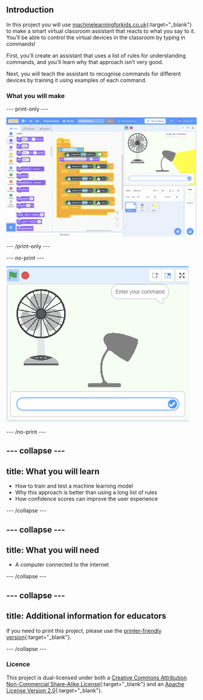 ## Introduction

In this project you will use [machinelearningforkids.co.uk](https://machinelearningforkids.co.uk){:target="_blank"} to make a smart virtual classroom assistant that reacts to what you say to it. You’ll be able to control the virtual devices in the classroom by typing in commands!

First, you’ll create an assistant that uses a list of rules for understanding commands, and you'll learn why that approach isn’t very good.

Next, you will teach the assistant to recognise commands for different devices by training it using examples of each command.

### What you will make

--- print-only ---

![Complete project](images/what-you-will-make.png)

--- /print-only ---

--- no-print ---

![Complete project GIF](images/smart-classroom.gif)

--- /no-print ---

--- collapse ---
---
title: What you will learn
---

+ How to train and test a machine learning model
+ Why this approach is better than using a long list of rules
+ How confidence scores can improve the user experience

--- /collapse ---

--- collapse ---
---
title: What you will need
---

+ A computer connected to the internet

--- /collapse ---

--- collapse ---
---
title: Additional information for educators
---

If you need to print this project, please use the [printer-friendly version](https://projects.raspberrypi.org/en/projects/smart-classroom/print){:target="_blank"}.

--- /collapse ---

### Licence

This project is dual-licensed under both a [Creative Commons Attribution Non-Commercial Share-Alike License](http://creativecommons.org/licenses/by-nc-sa/4.0/){:target="_blank"} and an [Apache License Version 2.0](http://www.apache.org/licenses/LICENSE-2.0){:target="_blank"}.
